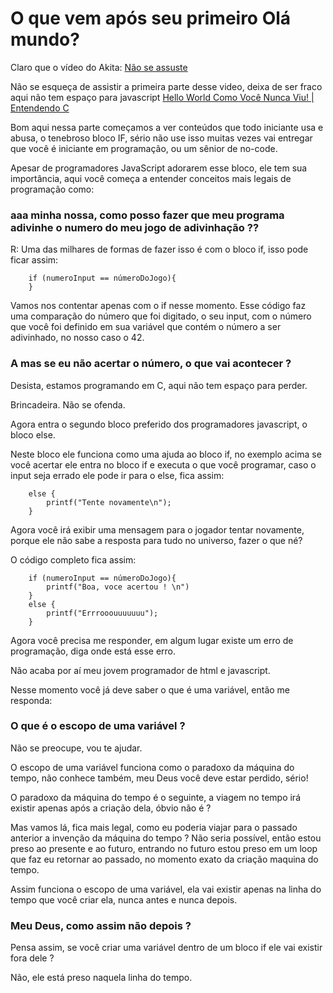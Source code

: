# O que vem após seu primeiro Olá mundo? 

Claro que o vídeo do Akita: [Não se assuste](https://www.youtube.com/watch?v=YyWMN_0g3BQ&t=358s&ab_channel=FabioAkita)

Não se esqueça de assistir a primeira parte desse video, deixa de ser fraco aqui não tem espaço para javascript [Hello World Como Você Nunca Viu! | Entendendo C
](https://www.youtube.com/watch?v=Gp2m8ZuXoPg&ab_channel=FabioAkita)


Bom aqui nessa parte começamos a ver conteúdos que todo iniciante usa e abusa, o tenebroso bloco IF, sério não use isso muitas vezes vai entregar que você é iniciante em programação, ou um sênior de no-code.

Apesar de programadores JavaScript adorarem esse bloco, ele tem sua importância, aqui você começa a entender conceitos mais legais de programação como:

### aaa minha nossa, como posso fazer que meu programa adivinhe o numero do meu jogo de adivinhação ??

R: Uma das milhares de formas de fazer isso é com o bloco if, isso pode ficar assim:

```
    if (numeroInput == númeroDoJogo){
    }
```

Vamos nos contentar apenas com o if nesse momento. Esse código faz uma comparação do número que foi digitado, o seu input, com o número que você foi definido em sua variável que contém o número a ser adivinhado, no nosso caso o 42.

### A mas se eu não acertar o número, o que vai acontecer ?

Desista, estamos programando em C, aqui não tem espaço para perder.

Brincadeira. Não se ofenda.

Agora entra o segundo bloco preferido dos programadores javascript, o bloco else.

Neste bloco ele funciona como uma ajuda ao bloco if, no exemplo acima se você acertar ele entra no bloco if e executa o que você programar, caso o input seja errado ele pode ir para o else, fica assim:

```
    else {
        printf("Tente novamente\n");
    }
```

Agora você irá exibir uma mensagem para o jogador tentar novamente, porque ele não sabe a resposta para tudo no universo, fazer o que né?

O código completo fica assim: 

```
    if (numeroInput == númeroDoJogo){
        printf("Boa, voce acertou ! \n")
    }
    else {
        printf("Errrooouuuuuuu");
    }
```

Agora você precisa me responder, em algum lugar existe um erro de programação, diga onde está esse erro.

Não acaba por aí meu jovem programador de html e javascript.


Nesse momento você já deve saber o que é uma variável, então me responda:

### O que é o escopo de uma variável ?

Não se preocupe, vou te ajudar.

O escopo de uma variável funciona como o paradoxo da máquina do tempo, não conhece também, meu Deus você deve estar perdido, sério!

O paradoxo da máquina do tempo é o seguinte, a viagem no tempo irá existir apenas após a criação dela, óbvio não é ?

Mas vamos lá, fica mais legal, como eu poderia viajar para o passado anterior a invenção da máquina do tempo ? Não seria possível, então estou preso ao presente e ao futuro, entrando no futuro estou preso em um loop que faz eu retornar ao passado, no momento exato da criação maquina do tempo.

Assim funciona o escopo de uma variável, ela vai existir apenas na linha do tempo que você criar ela, nunca antes e nunca depois. 

### Meu Deus, como assim não depois ?

Pensa assim, se você criar uma variável dentro de um bloco if ele vai existir fora dele ? 

Não, ele está preso naquela linha do tempo.

